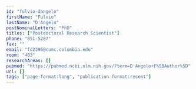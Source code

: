 ```yaml
---
id: "fulvio-dangelo"
firstName: "Fulvio"
lastName: "D'Angelo"
postNominalLetters: "PhD"
titles: ["Postdoctoral Research Scientist"]
phone: "851-5287"
fax: ""
email: "fd2396@cumc.columbia.edu"
room: "403"
researchAreas: []
pubmed: "https://pubmed.ncbi.nlm.nih.gov/?term=D'Angelo+F%5BAuthor%5D"
url: []
tags: ["page-format:long", "publication-format:recent"]
---
```

